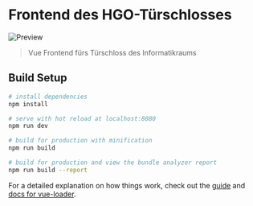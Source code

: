 # Frontend des HGO-Türschlosses

![Preview](https://user-images.githubusercontent.com/12611076/67965038-95ce4180-fc01-11e9-90f7-ceaff471f2b4.gif)

> Vue Frontend fürs Türschloss des Informatikraums

## Build Setup

``` bash
# install dependencies
npm install

# serve with hot reload at localhost:8080
npm run dev

# build for production with minification
npm run build

# build for production and view the bundle analyzer report
npm run build --report
```


For a detailed explanation on how things work, check out the [guide](http://vuejs-templates.github.io/webpack/) and [docs for vue-loader](http://vuejs.github.io/vue-loader).
